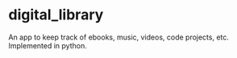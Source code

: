# digital_library
An app to keep track of ebooks, music, videos, code projects, etc. Implemented in python.
